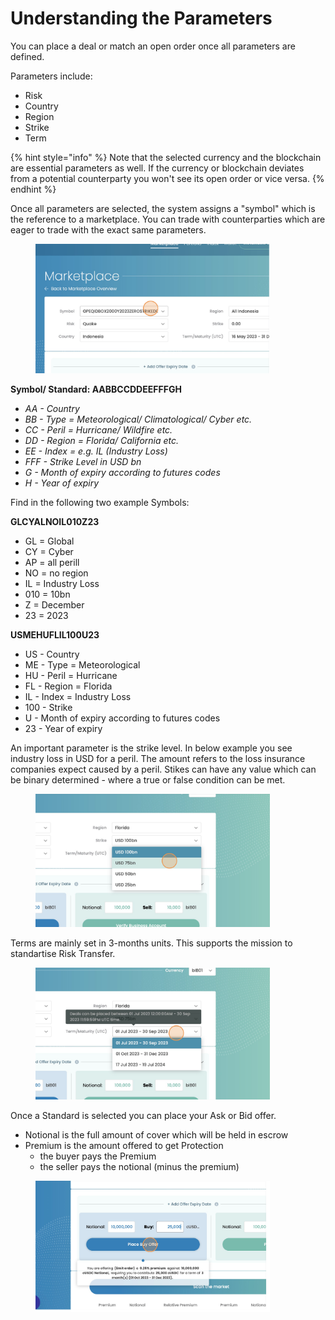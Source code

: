 # Understanding the Parameters

You can place a deal or match an open order once all parameters are defined.

Parameters include:

* Risk
* Country
* Region
* Strike
* Term

{% hint style="info" %}
Note that the selected currency and the blockchain are essential parameters as well. If the currency or blockchain deviates from a potential counterparty you won't see its open order or vice versa.
{% endhint %}

Once all parameters are selected, the system assigns a "symbol" which is the reference to a marketplace. You can trade with counterparties which are eager to trade with the exact same parameters.

<div align="left">

<figure><img src="../.gitbook/assets/image (29).png" alt="" width="375"><figcaption></figcaption></figure>

</div>

**Symbol/ Standard: AABBCCDDEEFFFGH**

* _AA - Country_
* _BB - Type = Meteorological/ Climatological/ Cyber etc._
* _CC - Peril = Hurricane/ Wildfire etc._
* _DD - Region = Florida/ California etc._
* _EE - Index = e.g. IL (Industry Loss)_
* _FFF - Strike Level in USD bn_
* _G - Month of expiry according to futures codes_
* _H - Year of expiry_

Find in the following two example Symbols:

**GLCYALNOIL010Z23**

* GL = Global
* CY = Cyber
* AP = all perill
* NO = no region
* IL = Industry Loss
* 010 = 10bn
* Z = December
* 23 = 2023

**USMEHUFLIL100U23**

* US - Country
* ME - Type = Meteorological
* HU - Peril = Hurricane
* FL - Region = Florida
* IL - Index = Industry Loss
* 100 - Strike
* U - Month of expiry according to futures codes
* 23 - Year of expiry

An important parameter is the strike level. In below example you see industry loss in USD for a peril. The amount refers to the loss insurance companies expect caused by a peril. Stikes can have any value which can be binary determined - where a true or false condition can be met.

<div align="left">

<figure><img src="../.gitbook/assets/image (3).png" alt="" width="375"><figcaption></figcaption></figure>

</div>

Terms are mainly set in 3-months units. This supports the mission to standartise Risk Transfer.

<div align="left">

<figure><img src="../.gitbook/assets/image (1) (1).png" alt="" width="375"><figcaption></figcaption></figure>

</div>

Once a Standard is selected you can place your Ask or Bid offer.

* Notional is the full amount of cover which will be held in escrow
* Premium is the amount offered to get Protection
  * the buyer pays the Premium
  * the seller pays the notional (minus the premium)&#x20;

<div align="left">

<figure><img src="../.gitbook/assets/image (2) (1).png" alt="" width="375"><figcaption></figcaption></figure>

</div>
